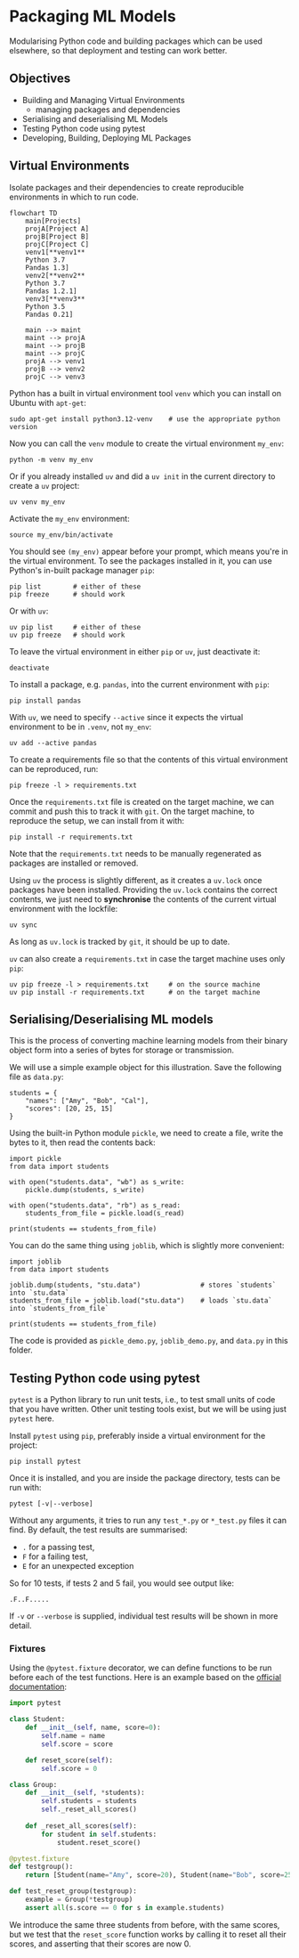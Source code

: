 # Packaging ML Models

Modularising Python code and building packages which can be used elsewhere, so that deployment and testing can work better.

## Objectives

- Building and Managing Virtual Environments
  - managing packages and dependencies
- Serialising and deserialising ML Models
- Testing Python code using pytest
- Developing, Building, Deploying ML Packages

## Virtual Environments

Isolate packages and their dependencies to create reproducible environments in which to run code.

```mermaid
flowchart TD
    main[Projects]
    projA[Project A]
    projB[Project B]
    projC[Project C]
    venv1[**venv1**
    Python 3.7
    Pandas 1.3]
    venv2[**venv2**
    Python 3.7
    Pandas 1.2.1]
    venv3[**venv3**
    Python 3.5
    Pandas 0.21]

    main --> maint
    maint --> projA
    maint --> projB
    maint --> projC
    projA --> venv1
    projB --> venv2
    projC --> venv3

```

Python has a built in virtual environment tool `venv` which you can install on Ubuntu with `apt-get`:
```
sudo apt-get install python3.12-venv    # use the appropriate python version
```
Now you can call the `venv` module to create the virtual environment `my_env`:
```
python -m venv my_env
```
Or if you already installed `uv` and did a `uv init` in the current directory to create a `uv` project:
```
uv venv my_env
```
Activate the `my_env` environment:
```
source my_env/bin/activate
```
You should see `(my_env)` appear before your prompt, which means you're in the virtual environment.
To see the packages installed in it, you can use Python's in-built package manager `pip`:
```
pip list        # either of these
pip freeze      # should work
```
Or with `uv`:
```
uv pip list     # either of these
uv pip freeze   # should work
```

To leave the virtual environment in either `pip` or `uv`, just deactivate it:
```
deactivate
```

To install a package, e.g. `pandas`, into the current environment with `pip`:
```
pip install pandas
```
With `uv`, we need to specify `--active` since it expects the virtual environment to be in `.venv`, not `my_env`:
```
uv add --active pandas
```

To create a requirements file so that the contents of this virtual environment can be reproduced, run:
```
pip freeze -l > requirements.txt
```
Once the `requirements.txt` file is created on the target machine, we can commit and push this to track it with `git`.
On the target machine, to reproduce the setup, we can install from it with:
```
pip install -r requirements.txt
```
Note that the `requirements.txt` needs to be manually regenerated as packages are installed or removed.

Using `uv` the process is slightly different, as it creates a `uv.lock` once packages have been installed.
Providing the `uv.lock` contains the correct contents, we just need to **synchronise** the contents of the
current virtual environment with the lockfile:
```
uv sync
```
As long as `uv.lock` is tracked by `git`, it should be up to date.

`uv` can also create a `requirements.txt` in case the target machine uses only `pip`:
```
uv pip freeze -l > requirements.txt     # on the source machine
uv pip install -r requirements.txt      # on the target machine
```

## Serialising/Deserialising ML models

This is the process of converting machine learning models from their binary object form into a series of bytes for storage or transmission.

We will use a simple example object for this illustration. Save the following file as `data.py`:
```
students = {
    "names": ["Amy", "Bob", "Cal"],
    "scores": [20, 25, 15]
}
```

Using the built-in Python module `pickle`, we need to create a file, write the bytes to it, then read the contents back:
```
import pickle
from data import students

with open("students.data", "wb") as s_write:
    pickle.dump(students, s_write)

with open("students.data", "rb") as s_read:
    students_from_file = pickle.load(s_read)

print(students == students_from_file)
```

You can do the same thing using `joblib`, which is slightly more convenient:
```
import joblib
from data import students

joblib.dump(students, "stu.data")               # stores `students` into `stu.data`
students_from_file = joblib.load("stu.data")    # loads `stu.data` into `students_from_file`

print(students == students_from_file)
```
The code is provided as `pickle_demo.py`, `joblib_demo.py`, and `data.py` in this folder.

## Testing Python code using pytest

`pytest` is a Python library to run unit tests, i.e., to test small units of code that you have written.
Other unit testing tools exist, but we will be using just `pytest` here.

Install `pytest` using `pip`, preferably inside a virtual environment for the project:
```
pip install pytest
```
Once it is installed, and you are inside the package directory, tests can be run with:
```
pytest [-v|--verbose]
```
Without any arguments, it tries to run any `test_*.py` or `*_test.py` files it can find.
By default, the test results are summarised:
- `.` for a passing test,
- `F` for a failing test,
- `E` for an unexpected exception

So for 10 tests, if tests 2 and 5 fail, you would see output like:
```
.F..F.....
```
If `-v` or `--verbose` is supplied, individual test results will be shown in more detail.

### Fixtures

Using the `@pytest.fixture` decorator, we can define functions to be run before each of the test functions.
Here is an example based on the [official documentation][pytfix]:

```python
import pytest

class Student:
    def __init__(self, name, score=0):
        self.name = name
        self.score = score

    def reset_score(self):
        self.score = 0

class Group:
    def __init__(self, *students):
        self.students = students
        self._reset_all_scores()
    
    def _reset_all_scores(self):
        for student in self.students:
            student.reset_score()

@pytest.fixture
def testgroup():
    return [Student(name="Amy", score=20), Student(name="Bob", score=25), Student(name="Cal", score=15)]

def test_reset_group(testgroup):
    example = Group(*testgroup)
    assert all(s.score == 0 for s in example.students)
```
We introduce the same three students from before, with the same scores, but we test that the `reset_score`
function works by calling it to reset all their scores, and asserting that their scores are now 0.


[pytfix]: https://docs.pytest.org/en/stable/how-to/fixtures.html
